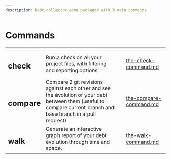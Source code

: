 ```yaml
---
description: Debt collector come packaged with 3 main commands
---
```


# Commands



<table data-view="cards"><thead><tr><th></th><th></th><th></th><th data-hidden data-card-target data-type="content-ref"></th></tr></thead><tbody><tr><td><h2>check</h2></td><td>Run a check on all your project files, with filtering and reporting options</td><td></td><td><a href="the-check-command.md">the-check-command.md</a></td></tr><tr><td><h2>compare</h2></td><td>Compare 2 git revisions against each other and see the évolution of your debt between them (useful to compare current branch and base branch in a pull request)</td><td></td><td><a href="the-compare-command.md">the-compare-command.md</a></td></tr><tr><td><h2>walk</h2></td><td>Generate an interactive graph report of your debt évolution through time and space. </td><td></td><td><a href="the-walk-command.md">the-walk-command.md</a></td></tr></tbody></table>


